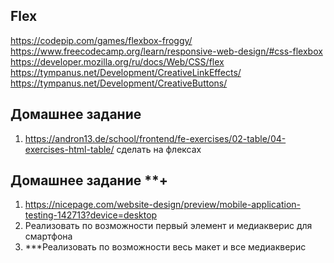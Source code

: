 ## Flex 

https://codepip.com/games/flexbox-froggy/
https://www.freecodecamp.org/learn/responsive-web-design/#css-flexbox
https://developer.mozilla.org/ru/docs/Web/CSS/flex
https://tympanus.net/Development/CreativeLinkEffects/
https://tympanus.net/Development/CreativeButtons/

## Домашнее задание

1. https://andron13.de/school/frontend/fe-exercises/02-table/04-exercises-html-table/  сделать на флексах

## Домашнее задание **+

1. https://nicepage.com/website-design/preview/mobile-application-testing-142713?device=desktop
2. Реализовать по возможности первый элемент и медиакверис для смартфона
3. ***Реализовать по возможности весь макет и все медиакверис





